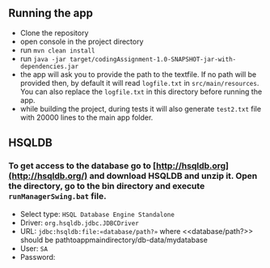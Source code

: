 ## Running the app

* Clone the repository
* open console in the project directory
* run `mvn clean install`
* run `java -jar target/codingAssignment-1.0-SNAPSHOT-jar-with-dependencies.jar`
* the app will ask you to provide the path to the textfile. If no path will be provided then, by default it will
  read `logfile.txt` in `src/main/resources`. You can also replace the `logfile.txt` in this directory before running
  the app.
* while building the project, during tests it will also generate `test2.txt` file with 20000 lines to the main app
  folder.

## HSQLDB

### To get access to the database go to [http://hsqldb.org](http://hsqldb.org/) and download HSQLDB and unzip it. Open the directory, go to the bin directory and execute `runManagerSwing.bat` file.

- Select type: `HSQL Database Engine Standalone`
- Driver: `org.hsqldb.jdbc.JDBCDriver`
- URL: `jdbc:hsqldb:file:«database/path?»` where <<database/path?>> should be pathtoappmaindirectory/db-data/mydatabase
- User: `SA`
- Password: 

